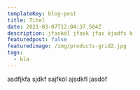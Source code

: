 ```yaml
---
templateKey: blog-post
title: Titel
date: 2021-03-07T12:04:37.504Z
description: jfasköl jfask jfas öjadfs k
featuredpost: false
featuredimage: /img/products-grid2.jpg
tags:
  - bla
---
```

asdfjkfa sjdkf sajfköl ajsdkfl jasdöf